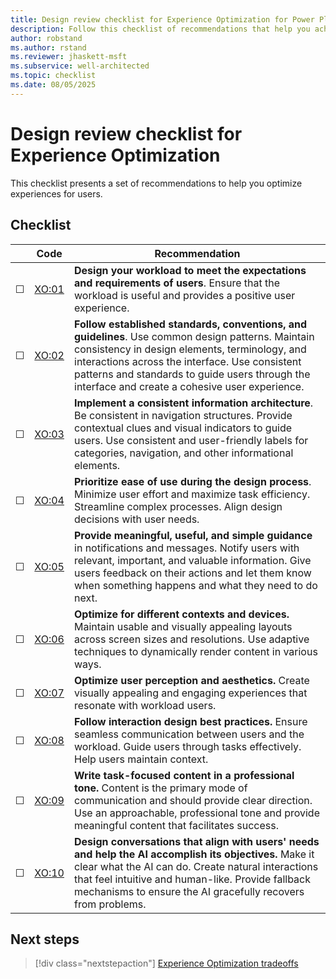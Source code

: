 ```yaml
---
title: Design review checklist for Experience Optimization for Power Platform workloads
description: Follow this checklist of recommendations that help you achieve an Experience Optimization approach in your Power Platform workload team.
author: robstand
ms.author: rstand
ms.reviewer: jhaskett-msft
ms.subservice: well-architected
ms.topic: checklist
ms.date: 08/05/2025
---
```


# Design review checklist for Experience Optimization

This checklist presents a set of recommendations to help you optimize experiences for users.

## Checklist

|&nbsp;| Code | Recommendation |
|-|-|-|
| &#9744; | [XO:01](user-centered-design.md) | **Design your workload to meet the expectations and requirements of users**. Ensure that the workload is useful and provides a positive user experience. |
| &#9744; | [XO:02](design-standards.md) | **Follow established standards, conventions, and guidelines**. Use common design patterns. Maintain consistency in design elements, terminology, and interactions across the interface. Use consistent patterns and standards to guide users through the interface and create a cohesive user experience. |
| &#9744; | [XO:03](information-architecture.md) | **Implement a consistent information architecture**. Be consistent in navigation structures. Provide contextual clues and visual indicators to guide users. Use consistent and user-friendly labels for categories, navigation, and other informational elements. |
| &#9744; | [XO:04](usability.md) | **Prioritize ease of use during the design process**. Minimize user effort and maximize task efficiency. Streamline complex processes. Align design decisions with user needs. |
| &#9744; | [XO:05](feedback-guidance.md) | **Provide meaningful, useful, and simple guidance** in notifications and messages. Notify users with relevant, important, and valuable information. Give users feedback on their actions and let them know when something happens and what they need to do next. |
| &#9744; | [XO:06](layout.md) | **Optimize for different contexts and devices.** Maintain usable and visually appealing layouts across screen sizes and resolutions. Use adaptive techniques to dynamically render content in various ways. |
| &#9744; | [XO:07](visual-design.md) | **Optimize user perception and aesthetics.** Create visually appealing and engaging experiences that resonate with workload users. |
| &#9744; | [XO:08](interaction-design.md) | **Follow interaction design best practices.** Ensure seamless communication between users and the workload. Guide users through tasks effectively. Help users maintain context. |
| &#9744; | [XO:09](user-interface-content.md) | **Write task-focused content in a professional tone.** Content is the primary mode of communication and should provide clear direction. Use an approachable, professional tone and provide meaningful content that facilitates success. |
| &#9744; | [XO:10](conversation-design.md) | **Design conversations that align with users' needs and help the AI accomplish its objectives.** Make it clear what the AI can do. Create natural interactions that feel intuitive and human-like. Provide fallback mechanisms to ensure the AI gracefully recovers from problems. |

## Next steps

> [!div class="nextstepaction"]
> [Experience Optimization tradeoffs](tradeoffs.md)
